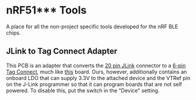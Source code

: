 nRF51*** Tools
==============

A place for all the non-project specific tools developed for the nRF BLE chips.

JLink to Tag Connect Adapter
----------------------------
This PCB is an adapter that converts the [20 pin JLink](https://www.segger.com/jlink-debug-probes.html) connector to
a [6-pin Tag Connect](http://www.tag-connect.com/TC2030-IDC-NL),
much like [this](https://www.segger.com/jlink-6-pin-adapter.html) board.
Ours, however, additionally contains an onboard LDO
that can supply 3.3V to the attached device and the VTRef pin on the J-Link programmer
so that it can program boards that are not self powered. To disable this, put the switch
in the "Device" setting.

